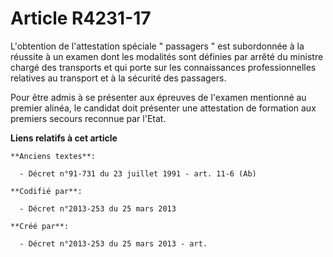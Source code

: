 # Article R4231-17

L'obtention de l'attestation spéciale " passagers " est subordonnée à la réussite à un examen dont les modalités sont
définies par arrêté du ministre chargé des transports et qui porte sur les connaissances professionnelles relatives au
transport et à la sécurité des passagers. 

Pour être admis à se présenter aux épreuves de l'examen mentionné au premier alinéa, le candidat doit présenter une
attestation de formation aux premiers secours reconnue par l'Etat.

**Liens relatifs à cet article**

	**Anciens textes**:

	  - Décret n°91-731 du 23 juillet 1991 - art. 11-6 (Ab)

	**Codifié par**:

	  - Décret n°2013-253 du 25 mars 2013

	**Créé par**:

	  - Décret n°2013-253 du 25 mars 2013 - art.
